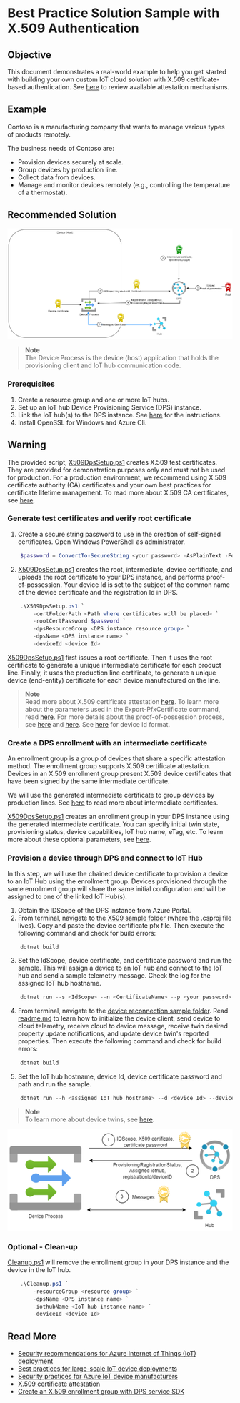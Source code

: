 # Best Practice Solution Sample with X.509 Authentication

## Objective

This document demonstrates a real-world example to help you get started with building your own custom IoT cloud solution with X.509 certificate-based authentication. See [here](https://learn.microsoft.com/azure/iot-dps/concepts-service#attestation-mechanism) to review available attestation mechanisms.

## Example

Contoso is a manufacturing company that wants to manage various types of products remotely.

The business needs of Contoso are:

- Provision devices securely at scale.
- Group devices by production line.
- Collect data from devices.
- Manage and monitor devices remotely (e.g., controlling the temperature of a thermostat).

## Recommended Solution

![solution](media/auth_flow_diagram.png)
> **Note**\
> The Device Process is the device (host) application that holds the provisioning client and IoT hub communication code.

### Prerequisites

1. Create a resource group and one or more IoT hubs.
2. Set up an IoT hub Device Provisioning Service (DPS) instance.
3. Link the IoT hub(s) to the DPS instance.
See [here](https://learn.microsoft.com/azure/iot-dps/quick-setup-auto-provision) for the instructions.
4. Install OpenSSL for Windows and Azure Cli.

## Warning

The provided script, [X509DpsSetup.ps1](https://github.com/Azure/azure-iot-sdk-csharp/tree/previews/v2/provisioning/device/samples/solutions/BestPracticeSampleX509/X509DpsSetup.ps1) creates X.509 test certificates. They are provided for demonstration purposes only and must not be used for production. For a production environment, we recommend using X.509 certificate authority (CA) certificates and your own best practices for certificate lifetime management. To read more about X.509 CA certificates, see [here](https://learn.microsoft.com/en-us/azure/iot-hub/iot-hub-x509ca-concept).

### Generate test certificates and verify root certificate

1. Create a secure string password to use in the creation of self-signed certificates. Open Windows PowerShell as administrator.

```powershell
    $password = ConvertTo-SecureString <your password> -AsPlainText -Force
```

2. [X509DpsSetup.ps1](https://github.com/Azure/azure-iot-sdk-csharp/tree/previews/v2/provisioning/device/samples/solutions/BestPracticeSampleX509/X509DpsSetup.ps1) creates the root, intermediate, device certificate, and uploads the root certificate to your DPS instance, and performs proof-of-possession. Your device Id is set to the subject of the common name of the device certificate and the registration Id in DPS.

```powershell
    .\X509DpsSetup.ps1 `
        -certFolderPath <Path where certificates will be placed> `
        -rootCertPassword $password `
        -dpsResourceGroup <DPS instance resource group> `
        -dpsName <DPS instance name> `
        -deviceId <device Id>
```

[X509DpsSetup.ps1](https://github.com/Azure/azure-iot-sdk-csharp/tree/previews/v2/provisioning/device/samples/solutions/BestPracticeSampleX509/X509DpsSetup.ps1) first issues a root certificate. Then it uses the root certificate to generate a unique intermediate certificate for each product line. Finally, it uses the production line certificate, to generate a unique device (end-entity) certificate for each device manufactured on the line.

> **Note**\
> Read more about X.509 certificate attestation [here](https://learn.microsoft.com/azure/iot-dps/concepts-x509-attestation).
> To learn more about the parameters used in the Export-PfxCertificate command, read [here](https://learn.microsoft.com/powershell/module/pki/export-pfxcertificate?view=windowsserver2022-ps#-password).
> For more details about the proof-of-possession process, see [here](https://learn.microsoft.com/azure/iot-hub/iot-hub-x509ca-concept#proof-of-possession) and [here](https://learn.microsoft.com/azure/iot-dps/how-to-verify-certificates).
> See [here](https://learn.microsoft.com/azure/iot-dps/concepts-service#registration-id) for device Id format.

### Create a DPS enrollment with an intermediate certificate

An enrollment group is a group of devices that share a specific attestation method. The enrollment group supports X.509 certificate attestation. Devices in an X.509 enrollment group present X.509 device certificates that have been signed by the same intermediate certificate.

We will use the generated intermediate certificate to group devices by production lines. See [here](https://learn.microsoft.com/azure/iot-dps/concepts-x509-attestation#why-are-intermediate-certs-useful) to read more about intermediate certificates.

[X509DpsSetup.ps1](https://github.com/Azure/azure-iot-sdk-csharp/tree/previews/v2/provisioning/device/samples/solutions/BestPracticeSampleX509/X509DpsSetup.ps1) creates an enrollment group in your DPS instance using the generated intermediate certificate.
You can specify initial twin state, provisioning status, device capabilities, IoT hub name, eTag, etc. To learn more about these optional parameters, see [here](https://learn.microsoft.com/cli/azure/iot/dps/enrollment-group?view=azure-cli-latest#az-iot-dps-enrollment-group-create).

### Provision a device through DPS and connect to IoT Hub

In this step, we will use the chained device certificate to provision a device to an IoT Hub using the enrollment group. Devices provisioned through the same enrollment group will share the same initial configuration and will be assigned to one of the linked IoT Hub(s).

1. Obtain the IDScope of the DPS instance from Azure Portal.
2. From terminal, navigate to the [X509 sample folder](</provisioning/device/samples/getting started/X509Sample>) (where the .csproj file lives). Copy and paste the device certificate pfx file. Then execute the following command and check for build errors:

```powershell
    dotnet build
```

3. Set the IdScope, device certificate, and certificate password and run the sample. This will assign a device to an IoT hub and connect to the IoT hub and send a sample telemetry message. Check the log for the assigned IoT hub hostname.

```powershell
    dotnet run --s <IdScope> --n <CertificateName> --p <your password>
```

4. From terminal, navigate to the [device reconnection sample folder](</iothub/device/samples/how to guides/DeviceReconnectionSample>). Read [readme.md](</iothub/device/samples/how to guides/DeviceReconnectionSample/readme.md>) to learn how to initialize the device client, send device to cloud telemetry, receive cloud to device message, receive twin desired property update notifications, and update device twin's reported properties. Then execute the following command and check for build errors:

```powershell
    dotnet build
```

5. Set the IoT hub hostname, device Id, device certificate password and path and run the sample.

```powershell
    dotnet run --h <assigned IoT hub hostname> --d <device Id> --devicePfxPassword <your password> --devicePfxPath <path to device certificate pfx file>
```

> **Note**\
> To learn more about device twins, see [here](https://learn.microsoft.com/azure/iot-hub/iot-hub-devguide-device-twins).

![x509-bootsequence](media/bootsequence.png)

### Optional - Clean-up

[Cleanup.ps1](https://github.com/Azure/azure-iot-sdk-csharp/tree/previews/v2/provisioning/device/samples/solutions/BestPracticeSampleX509/Cleanup.ps1) will remove the enrollment group in your DPS instance and the device in the IoT hub.

```powershell
    .\Cleanup.ps1 `
        -resourceGroup <resource group> `
        -dpsName <DPS instance name> `
        -iothubName <IoT hub instance name> `
        -deviceId <device Id>
```

## Read More

- [Security recommendations for Azure Internet of Things (IoT) deployment](https://learn.microsoft.com/azure/iot-fundamentals/security-recommendations)
- [Best practices for large-scale IoT device deployments](https://learn.microsoft.com/azure/iot-dps/concepts-deploy-at-scale)
- [Security practices for Azure IoT device manufacturers](https://learn.microsoft.com/azure/iot-dps/concepts-device-oem-security-practices)
- [X.509 certificate attestation](https://learn.microsoft.com/azure/iot-dps/concepts-x509-attestation)
- [Create an X.509 enrollment group with DPS service SDK](https://learn.microsoft.com/azure/iot-dps/quick-enroll-device-x509?pivots=programming-language-csharp)